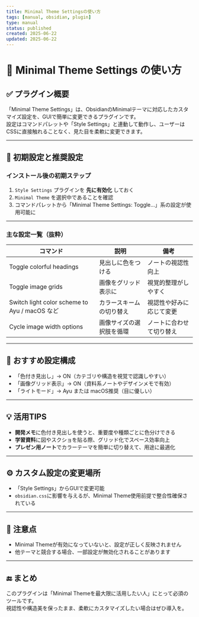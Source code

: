 ```yaml
---
title: Minimal Theme Settingsの使い方
tags: [manual, obsidian, plugin]
type: manual
status: published
created: 2025-06-22
updated: 2025-06-22
---
```


# 🎨 Minimal Theme Settings の使い方

## ✅ プラグイン概要

「Minimal Theme Settings」は、ObsidianのMinimalテーマに対応したカスタマイズ設定を、GUIで簡単に変更できるプラグインです。  
設定はコマンドパレットや「Style Settings」と連動して動作し、ユーザーはCSSに直接触れることなく、見た目を柔軟に変更できます。

---

## 🔧 初期設定と推奨設定

### インストール後の初期ステップ

1. `Style Settings` プラグインを **先に有効化** しておく
2. `Minimal Theme` を選択中であることを確認
3. コマンドパレットから「Minimal Theme Settings: Toggle...」系の設定が使用可能に

---

### 主な設定一覧（抜粋）

| コマンド | 説明 | 備考 |
|---------|------|------|
| Toggle colorful headings | 見出しに色をつける | ノートの視認性向上 |
| Toggle image grids | 画像をグリッド表示に | 視覚的整理がしやすく |
| Switch light color scheme to Ayu / macOS など | カラースキームの切り替え | 視認性や好みに応じて変更 |
| Cycle image width options | 画像サイズの選択肢を循環 | ノートに合わせて切り替え |

---

## 🌟 おすすめ設定構成

- 「色付き見出し」→ ON（カテゴリや構造を視覚で認識しやすい）
- 「画像グリッド表示」→ ON（資料系ノートやデザインメモで有効）
- 「ライトモード」→ Ayu または macOS推奨（目に優しい）

---

## 💡 活用TIPS

- **開発メモ**に色付き見出しを使うと、重要度や種類ごとに色分けできる
- **学習資料**に図やスクショを貼る際、グリッド化でスペース効率向上
- **プレゼン用ノート**でカラーテーマを簡単に切り替えて、用途に最適化

---

## ⚙️ カスタム設定の変更場所

- 「Style Settings」からGUIで変更可能
- `obsidian.css`に影響を与えるが、Minimal Theme使用前提で整合性確保されている

---

## 🚩 注意点

- Minimal Themeが有効になっていないと、設定が正しく反映されません
- 他テーマと競合する場合、一部設定が無効化されることがあります

---

## 🔚 まとめ

このプラグインは「Minimal Themeを最大限に活用したい人」にとって必須のツールです。  
視認性や構造美を保ったまま、柔軟にカスタマイズしたい場合はぜひ導入を。
